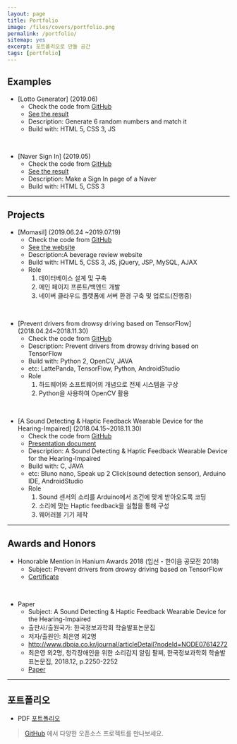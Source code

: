 ```yaml
---
layout: page
title: Portfolio
image: /files/covers/portfolio.png
permalink: /portfolio/
sitemap: yes
excerpt: 포트폴리오로 만들 공간
tags: [portfolio]
---
```


## Examples

* [Lotto Generator] (2019.06)
  * Check the code from [GitHub](https://github.com/emily7485/js-example-LottoGenerator.git)
  * [See the result](https://emily7485.github.io/js-example-LottoGenerator/lotto.html)
  * Description: Generate 6 random numbers and match it
  * Build with: HTML 5, CSS 3, JS

<br>

* [Naver Sign In] (2019.05)
  * Check the code from [GitHub](https://github.com/emily7485/css-example-NaverSignIn.git)
  * [See the result](https://emily7485.github.io/css-example-NaverSignIn/signin.html)
  * Description: Make a Sign In page of a Naver
  * Build with: HTML 5, CSS 3

----

## Projects

* [Momasil] (2019.06.24 ~2019.07.19)
  * Check the code from [GitHub](https://github.com/emily7485/arduino-project-soundDetectwearabledevice)
  * [See the website](http://101.101.163.239:8080/jsppro1/jsp/index.jsp)
  * Description:A beverage review website
  * Build with: HTML 5, CSS 3, JS, jQuery, JSP, MySQL, AJAX
  * Role
    1. 데이터베이스 설계 및 구축
    2. 메인 페이지 프론트/백엔드 개발
    3. 네이버 클라우드 플랫폼에 서버 환경 구축 및 업로드(진행중)

<br>

* [Prevent drivers from drowsy driving based on TensorFlow] (2018.04.24~2018.11.30)
  * Check the code from [GitHub](https://github.com/emily7485/tensorflow-project-DrowsinessDetection)
  * Description: Prevent drivers from drowsy driving based on TensorFlow
  * Build with: Python 2, OpenCV, JAVA
  * etc: LattePanda, TensorFlow, Python, AndroidStudio
  * Role
    1. 하드웨어와 소프트웨어의 개념으로 전체 시스템을 구상
    2. Python을 사용하여 OpenCV 활용



<br>

* [A Sound Detecting & Haptic Feedback Wearable Device for the Hearing-Impaired] (2018.04.15~2018.11.30)
  * Check the code from [GitHub](https://github.com/emily7485/arduino-project-soundDetectwearabledevice)
  * [Presentation document](https://drive.google.com/file/d/1_ydg5PSvaunXrbxbwH_iF03pwW-HfEpq/view?usp=sharing)
  * Description: A Sound Detecting & Haptic Feedback Wearable Device for the Hearing-Impaired
  * Build with: C, JAVA
  * etc: Bluno nano, Speak up 2 Click(sound detection sensor), Arduino IDE, AndroidStudio
  * Role
    1. Sound 센서의 소리를 Arduino에서 조건에 맞게 받아오도록 코딩
    2. 소리에 맞는 Haptic feedback을 실험을 통해 구성
    3. 웨어러블 기기 제작

---

## Awards and Honors

- Honorable Mention in Hanium Awards 2018 (입선 - 한이음 공모전 2018)
  - Subject: Prevent drivers from drowsy driving based on TensorFlow
  - [Certificate](https://drive.google.com/open?id=1BV2crAAjfSYUvilN3xXdm93rN1RZ2O5x)

<br>

- Paper
  - Subject: A Sound Detecting & Haptic Feedback Wearable Device for the Hearing-Impaired
  - 출판사/출원국가: 한국정보과학회 학술발표논문집
  - 저자/출원인: 최은영 외2명
  - http://www.dbpia.co.kr/journal/articleDetail?nodeId=NODE07614272
  - 최은영 외2명, 청각장애인을 위한 소리감지 알림 팔찌, 한국정보과학회 학술발표논문집, 2018.12, p.2250-2252
  - [Paper](https://drive.google.com/file/d/1WbB9uQS8WRzoMILQGvaLeoCbHMEMu08Y/view?usp=sharing)

---
## 포트폴리오
- PDF [포트폴리오](https://drive.google.com/open?id=1QIw2OQrZI1lFktYXfS9DWz76kBw6U2ta)
> [GitHub](http://github.com/emily74857485) 에서 다양한 오픈소스 프로젝트를 만나보세요.

